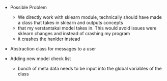 - Possible Problem
    - We directly work with sklearn module, technically should have made a class that takes in sklearn and outputs concepts
    - that my verstantakai model takes in. This would avoid issues were sklearn changes and instead of crashing my program
    - it crashes the hanlder instead
- Abstraction class for messages to a user

- Adding new model check list
    - bunch of meta data needs to be input into the global variables of the class